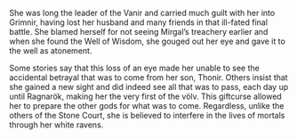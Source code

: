 She was long the leader of the Vanir and carried much guilt with her into Grimnir, having lost her husband and many friends in that ill-fated final battle. She blamed herself for not seeing Mirgal’s treachery earlier and when she found the Well of Wisdom, she gouged out her eye and gave it to the well as atonement.

Some stories say that this loss of an eye made her unable to see the accidental betrayal that was to come from her son, Thonir. Others insist that she gained a new sight and did indeed see all that was to pass, each day up until Ragnarök, making her the very first of the völv. This giftcurse allowed her to prepare the other gods for what was to come. Regardless, unlike the others of the Stone Court, she is believed to interfere in the lives of mortals through her white ravens.